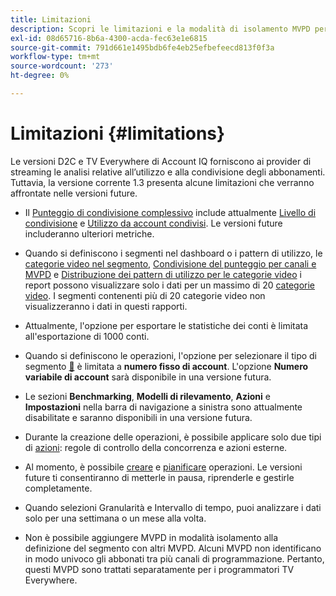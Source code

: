 ```yaml
---
title: Limitazioni
description: Scopri le limitazioni e la modalità di isolamento MVPD per i programmatori in Account IQ.
exl-id: 08d65716-8b6a-4300-acda-fec63e1e6815
source-git-commit: 791d661e1495bdb6fe4eb25efbefeecd813f0f3a
workflow-type: tm+mt
source-wordcount: '273'
ht-degree: 0%

---
```


# Limitazioni {#limitations}

Le versioni D2C e TV Everywhere di Account IQ forniscono ai provider di streaming le analisi relative all’utilizzo e alla condivisione degli abbonamenti. Tuttavia, la versione corrente 1.3 presenta alcune limitazioni che verranno affrontate nelle versioni future.

* Il [Punteggio di condivisione complessivo](/help/accountiq/data-panels.md#overall-sharing-score) include attualmente [Livello di condivisione](/help/accountiq/data-panels.md#sharing-level) e [Utilizzo da account condivisi](/help/accountiq/data-panels.md#usage-from-shared-accounts). Le versioni future includeranno ulteriori metriche.

* Quando si definiscono i segmenti nel dashboard o i pattern di utilizzo, le [categorie video nel segmento](/help/accountiq/data-panels.md#video-categories-segment), [Condivisione del punteggio per canali e MVPD](/help/accountiq/data-panels.md#sharin-score-by-channels-and-mvpds) e [Distribuzione dei pattern di utilizzo per le categorie video](/help/accountiq/usage-patterns.md#usage-pattern-dis-video-categories) i report possono visualizzare solo i dati per un massimo di 20 [categorie video](product-concepts.md#video-category-def). I segmenti contenenti più di 20 categorie video non visualizzeranno i dati in questi rapporti.

* Attualmente, l&#39;opzione per esportare le statistiche dei conti è limitata all&#39;esportazione di 1000 conti.

* Quando si definiscono le operazioni, l&#39;opzione per selezionare il tipo di segmento [&#128279;](/help/accountiq/operations.md#segment) è limitata a **numero fisso di account**. L&#39;opzione **Numero variabile di account** sarà disponibile in una versione futura.

* Le sezioni **Benchmarking**, **Modelli di rilevamento**, **Azioni** e **Impostazioni** nella barra di navigazione a sinistra sono attualmente disabilitate e saranno disponibili in una versione futura.

* Durante la creazione delle operazioni, è possibile applicare solo due tipi di [azioni](/help/accountiq/operations.md#action): regole di controllo della concorrenza e azioni esterne.

* Al momento, è possibile [creare](/help/accountiq/operations.md#create-new-operation) e [pianificare](/help/accountiq/operations.md#schedule) operazioni. Le versioni future ti consentiranno di metterle in pausa, riprenderle e gestirle completamente.

* Quando selezioni Granularità e Intervallo di tempo, puoi analizzare i dati solo per una settimana o un mese alla volta.

* Non è possibile aggiungere MVPD in modalità isolamento alla definizione del segmento con altri MVPD. Alcuni MVPD non identificano in modo univoco gli abbonati tra più canali di programmazione. Pertanto, questi MVPD sono trattati separatamente per i programmatori TV Everywhere.



